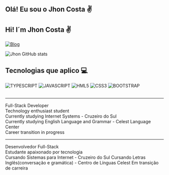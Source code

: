 ## Olá! Eu sou o Jhon Costa ✌️
## Hi! I´m Jhon Costa ✌️


[![Blog](https://img.shields.io/badge/LinkedIn-0077B5?style=for-the-badge&logo=linkedin&logoColor=white)](https://www.linkedin.com/in/jhon-costa
)


![Jhon GitHub stats](https://github-readme-stats.vercel.app/api?username=JhonCosta1&show_icons=true&theme=radical)



## Tecnologias que aplico 💻

<div style="display: inline_block">

<img align="center" alt="TYPESCRIPT" src="https://img.shields.io/badge/TypeScript-007ACC?style=for-the-badge&logo=typescript&logoColor=white" />

<img align="center" alt="JAVASCRIPT" src="https://img.shields.io/badge/JavaScript-323330?style=for-the-badge&logo=javascript&logoColor=F7DF1E" />


<img align="center" alt="HML5" src="https://img.shields.io/badge/HTML-239120?style=for-the-badge&logo=html5&logoColor=white" />

<img align="center" alt="CSS3" src="https://img.shields.io/badge/CSS3-1572B6?style=for-the-badge&logo=css3&logoColor=white" />

<img align="center" alt="BOOTSTRAP" src="https://img.shields.io/badge/Bootstrap-563D7C?style=for-the-badge&logo=bootstrap&logoColor=white" />

</div> <br /> 
<hr>
Full-Stack Developer<br>
Technology enthusiast student<br>
Currently studying Internet Systems - Cruzeiro do Sul<br>
Currently studying English Language and Grammar - Celest Language Center<br>
Career transition in progress<br>
<hr>
Desenvolvedor Full-Stack<br>
Estudante apaixonado por tecnologia<br>
Cursando Sistemas para Internet - Cruzeiro do Sul
Cursando Letras Inglês(conversação e gramática) - Centro de Línguas Celest
Em transição de carreira<br>
